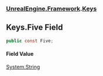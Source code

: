 ### [UnrealEngine.Framework](./UnrealEngine-Framework.md 'UnrealEngine.Framework').[Keys](./UnrealEngine-Framework-Keys.md 'UnrealEngine.Framework.Keys')
## Keys.Five Field
  
```csharp
public const Five;
```
#### Field Value
[System.String](https://docs.microsoft.com/en-us/dotnet/api/System.String 'System.String')  
